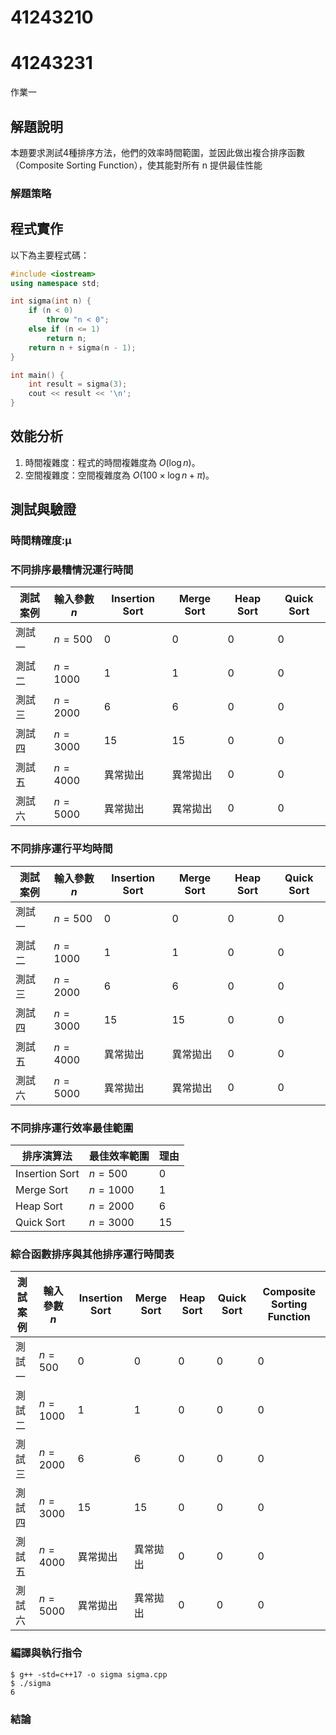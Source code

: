 # 41243210
# 41243231

作業一

## 解題說明

本題要求測試4種排序方法，他們的效率時間範圍，並因此做出複合排序函數（Composite Sorting Function），使其能對所有 n 提供最佳性能

### 解題策略



## 程式實作

以下為主要程式碼：

```cpp
#include <iostream>
using namespace std;

int sigma(int n) {
    if (n < 0)
        throw "n < 0";
    else if (n <= 1)
        return n;
    return n + sigma(n - 1);
}

int main() {
    int result = sigma(3);
    cout << result << '\n';
}
```

## 效能分析

1. 時間複雜度：程式的時間複雜度為 $O(\log n)$。
2. 空間複雜度：空間複雜度為 $O(100\times \log n + \pi)$。

## 測試與驗證

### 時間精確度:µ

### 不同排序最糟情況運行時間
| 測試案例 | 輸入參數 $n$ | Insertion Sort | Merge Sort |Heap Sort | Quick Sort |
|----------|--------------|----------|----------|----------|----------|
| 測試一   | $n = 500$      | 0        | 0        |0        |0        |
| 測試二   | $n = 1000$      | 1        | 1        |0        |0        |
| 測試三   | $n = 2000$      | 6        | 6        |0        |0        |
| 測試四   | $n = 3000$      | 15       | 15       |0        |0        |
| 測試五   | $n = 4000$     | 異常拋出 | 異常拋出 |0        |0        |0
| 測試六   | $n = 5000$     | 異常拋出 | 異常拋出 |0        |0        |
### 不同排序運行平均時間
| 測試案例 | 輸入參數 $n$ | Insertion Sort | Merge Sort |Heap Sort | Quick Sort |
|----------|--------------|----------|----------|----------|----------|
| 測試一   | $n = 500$      | 0        | 0        |0        |0        |
| 測試二   | $n = 1000$      | 1        | 1        |0        |0        |
| 測試三   | $n = 2000$      | 6        | 6        |0        |0        |
| 測試四   | $n = 3000$      | 15       | 15       |0        |0        |
| 測試五   | $n = 4000$     | 異常拋出 | 異常拋出 |0        |0        |0
| 測試六   | $n = 5000$     | 異常拋出 | 異常拋出 |0        |0        |
### 不同排序運行效率最佳範圍
| 排序演算法 | 最佳效率範圍| 理由 |
|----------|--------------|----------|
| Insertion Sort   | $n = 500$      | 0        | 
| Merge Sort   | $n = 1000$      | 1        | 
| Heap Sort   | $n = 2000$      | 6        | 
| Quick Sort   | $n = 3000$      | 15       | 

### 綜合函數排序與其他排序運行時間表

| 測試案例 | 輸入參數 $n$ | Insertion Sort | Merge Sort |Heap Sort | Quick Sort |Composite Sorting Function |
|----------|--------------|----------|----------|----------|----------|----------|
| 測試一   | $n = 500$      | 0        | 0        |0        |0        |0        |
| 測試二   | $n = 1000$      | 1        | 1        |0        |0        |0        |
| 測試三   | $n = 2000$      | 6        | 6        |0        |0        |0        |
| 測試四   | $n = 3000$      | 15       | 15       |0        |0        |0        |
| 測試五   | $n = 4000$     | 異常拋出 | 異常拋出 |0        |0        |0        |
| 測試六   | $n = 5000$     | 異常拋出 | 異常拋出 |0        |0        |0        |


### 編譯與執行指令

```shell
$ g++ -std=c++17 -o sigma sigma.cpp
$ ./sigma
6
```

### 結論




